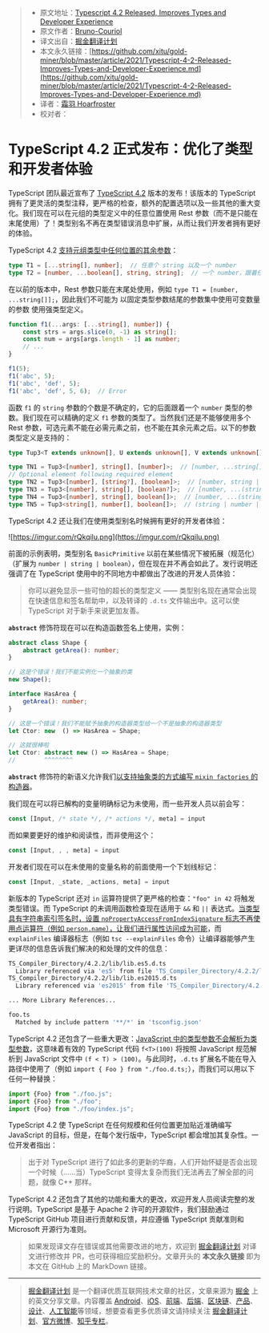 > * 原文地址：[Typescript 4.2 Released, Improves Types and Developer Experience](https://www.infoq.com/news/2021/02/typescript-4-2-released/)
> * 原文作者：[Bruno-Couriol](https://www.infoq.com/profile/Bruno-Couriol/)
> * 译文出自：[掘金翻译计划](https://github.com/xitu/gold-miner)
> * 本文永久链接：[https://github.com/xitu/gold-miner/blob/master/article/2021/Typescript-4-2-Released-Improves-Types-and-Developer-Experience.md](https://github.com/xitu/gold-miner/blob/master/article/2021/Typescript-4-2-Released-Improves-Types-and-Developer-Experience.md)
> * 译者：[霜羽 Hoarfroster](https://github.com/PassionPenguin)
> * 校对者：

# TypeScript 4.2 正式发布：优化了类型和开发者体验

TypeScript 团队最近宣布了 [TypeScript 4.2](https://devblogs.microsoft.com/typescript/announcing-typescript-4-2/) 版本的发布！该版本的 TypeScript 拥有了更灵活的类型注释，更严格的检查，额外的配置选项以及一些其他的重大变化。我们现在可以在元组的类型定义中的任意位置使用 Rest 参数（而不是只能在末尾使用）了！类型别名不再在类型错误消息中扩展，从而让我们开发者拥有更好的体验。

TypeScript 4.2 [支持元组类型中任何位置的其余参数](https://github.com/microsoft/TypeScript/pull/41544)：

```ts
type T1 = [...string[], number];  // 任意个 string 以及一个 number
type T2 = [number, ...boolean[], string, string];  // 一个 number，跟着任意个 boolean，跟着两个 string
```

在以前的版本中，Rest 参数只能在末尾处使用，例如 `type T1 = [number, ...string[]];`，因此我们不可能为 以固定类型参数结尾的参数集中使用可变数量的参数 使用强类型定义。

```ts
function f1(...args: [...string[], number]) {
    const strs = args.slice(0, -1) as string[];
    const num = args[args.length - 1] as number;
    // ...
}

f1(5);
f1('abc', 5);
f1('abc', 'def', 5);
f1('abc', 'def', 5, 6);  // Error
```

函数 `f1` 的 `string` 参数的个数是不确定的，它的后面跟着一个 `number` 类型的参数。我们现在可以精确的定义 `f1` 参数的类型了。当然我们还是不能够使用多个 Rest 参数，可选元素不能在必需元素之前，也不能在其余元素之后。以下的参数类型定义是支持的：

```ts
type Tup3<T extends unknown[], U extends unknown[], V extends unknown[]> = [...T, ...U, ...V];

type TN1 = Tup3<[number], string[], [number]>;  // [number, ...string[], number]
// Optional element following required element
type TN2 = Tup3<[number], [string?], [boolean]>;  // [number, string | undefined, boolean]
type TN3 = Tup3<[number], string[], [boolean?]>;  // [number, ...(string | boolean | undefined)[]]
type TN4 = Tup3<[number], string[], boolean[]>;  // [number, ...(string | boolean)[]]
type TN5 = Tup3<string[], number[], boolean[]>;  // (string | number | boolean)[] 
```

TypeScript 4.2 还让我们在使用类型别名时候拥有更好的开发者体验：

![https://imgur.com/rQkqilu.png](https://imgur.com/rQkqilu.png)

前面的示例表明，类型别名 `BasicPrimitive` 以前在某些情况下被拓展（规范化）（扩展为 `number | string | boolean`），但在现在并不再会如此了。发行说明还强调了在 TypeScript 使用中的不同地方中都做出了改进的开发人员体验：

> 你可以避免显示一些可怕的超长的类型定义 —— 类型别名现在通常会出现在快速信息和签名帮助中，以及转译的 `.d.ts` 文件输出中。这可以使 TypeScript 对于新手来说更加友善。

**`abstract`** 修饰符现在可以在构造函数签名上使用，实例：

```ts
abstract class Shape {
    abstract getArea(): number;
}

// 这是个错误！我们不能实例化一个抽象的类 
new Shape();

interface HasArea {
    getArea(): number;
}

// 这是一个错误！我们不能赋予抽象的构造器类型给一个不是抽象的构造器类型
let Ctor: new  () => HasArea = Shape;

// 这就很棒啦
let Ctor: abstract new () => HasArea = Shape;
//        ^^^^^^^^
```

**`abstract`** 修饰符的新语义允许我们[以支持抽象类的方式编写 `mixin factories` 的构造器](https://github.com/microsoft/TypeScript/pull/36392)。

我们现在可以将已解构的变量明确标记为未使用，而一些开发人员以前会写：

```ts
const [Input, /* state */, /* actions */, meta] = input 
```

而如果要更好的维护和阅读性，而非使用这个：

```ts
const [Input, , , meta] = input 
```

开发者们现在可以在未使用的变量名称的前面使用一个下划线标记：

```ts
const [Input, _state, _actions, meta] = input
```

新版本的 TypeScript 还对 `in` 运算符提供了更严格的检查：`"foo" in 42` 将触发类型错误。而 TypeScript 的未调用函数检查现在适用于 `&&` 和 `||` 表达式。[当类型具有字符串索引签名时，设置 `noPropertyAccessFromIndexSignature` 标志不再使用点运算符（例如 `person.name`），让我们进行属性访问成为可能](https://devblogs.microsoft.com/typescript/announcing-typescript-4-2/#no-property-access-index-signature)，而 `explainFiles` 编译器标志（例如 `tsc --explainFiles` 命令）让编译器能够产生更详尽的信息告诉我们解决的和处理的文件的信息：

```sh
TS_Compiler_Directory/4.2.2/lib/lib.es5.d.ts
  Library referenced via 'es5' from file 'TS_Compiler_Directory/4.2.2/lib/lib.es2015.d.ts'
TS_Compiler_Directory/4.2.2/lib/lib.es2015.d.ts
  Library referenced via 'es2015' from file 'TS_Compiler_Directory/4.2.2/lib/lib.es2016.d.ts'

... More Library References...

foo.ts
  Matched by include pattern '**/*' in 'tsconfig.json'
```

TypeScript 4.2 还包含了一些重大更改：[JavaScript 中的类型参数不会解析为类型参数](https://devblogs.microsoft.com/typescript/announcing-typescript-4-2/#type-arguments-in-javascript-are-not-parsed-as-type-arguments)，这意味着有效的 TypeScript 代码 `f<T>(100)` 将按照 JavaScript 规范解析到 JavaScript 文件中 `(f < T) > (100)`。与此同时，`.d.ts` 扩展名不能在导入路径中使用了（例如 `import { Foo } from "./foo.d.ts;`），而我们可以用以下任何一种替换：

```ts
import {Foo} from "./foo.js";
import {Foo} from "./foo";
import {Foo} from "./foo/index.js";
```

TypeScript 4.2 使 TypeScript 在任何规模和任何位置更加贴近准确编写 JavaScript 的目标，但是，在每个发行版中，TypeScript 都会增加其复杂性。一位开发者指出：

> 出于对 TypeScript 进行了如此多的更新的华裔，人们开始怀疑是否会出现一个时候（……当）TypeScript 变得太复杂而我们无法再去了解全部的问题，就像 C++ 那样。

TypeScript 4.2 还包含了其他的功能和重大的更改，欢迎开发人员阅读完整的发行说明。TypeScript 是基于 Apache 2 许可的开源软件，我们鼓励通过 TypeScript GitHub 项目进行贡献和反馈，并应遵循 TypeScript 贡献准则和 Microsoft 开源行为准则。

> 如果发现译文存在错误或其他需要改进的地方，欢迎到 [掘金翻译计划](https://github.com/xitu/gold-miner) 对译文进行修改并 PR，也可获得相应奖励积分。文章开头的 **本文永久链接** 即为本文在 GitHub 上的 MarkDown 链接。

---

> [掘金翻译计划](https://github.com/xitu/gold-miner) 是一个翻译优质互联网技术文章的社区，文章来源为 [掘金](https://juejin.im) 上的英文分享文章。内容覆盖 [Android](https://github.com/xitu/gold-miner#android)、[iOS](https://github.com/xitu/gold-miner#ios)、[前端](https://github.com/xitu/gold-miner#前端)、[后端](https://github.com/xitu/gold-miner#后端)、[区块链](https://github.com/xitu/gold-miner#区块链)、[产品](https://github.com/xitu/gold-miner#产品)、[设计](https://github.com/xitu/gold-miner#设计)、[人工智能](https://github.com/xitu/gold-miner#人工智能)等领域，想要查看更多优质译文请持续关注 [掘金翻译计划](https://github.com/xitu/gold-miner)、[官方微博](http://weibo.com/juejinfanyi)、[知乎专栏](https://zhuanlan.zhihu.com/juejinfanyi)。
